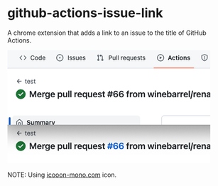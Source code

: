 # github-actions-issue-link

A chrome extension that adds a link to an issue to the title of GitHub Actions.

![](https://raw.githubusercontent.com/winebarrel/github-actions-issue-link/main/etc/screenshot.png)

NOTE: Using [icooon-mono.com](https://icooon-mono.com/10973-link-icon-5/) icon.
